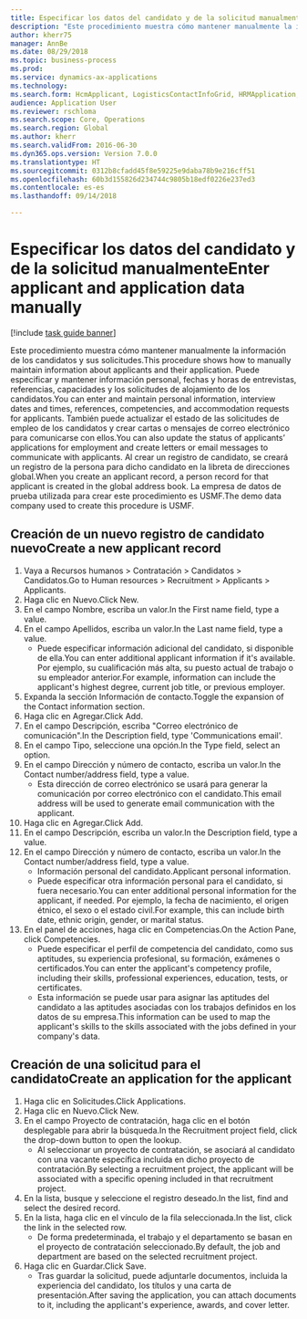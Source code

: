 ```yaml
--- 
title: Especificar los datos del candidato y de la solicitud manualmente
description: "Este procedimiento muestra cómo mantener manualmente la información de los candidatos y sus solicitudes."
author: kherr75
manager: AnnBe
ms.date: 08/29/2018
ms.topic: business-process
ms.prod: 
ms.service: dynamics-ax-applications
ms.technology: 
ms.search.form: HcmApplicant, LogisticsContactInfoGrid, HRMApplication,  DirPartyTable
audience: Application User
ms.reviewer: rschloma
ms.search.scope: Core, Operations
ms.search.region: Global
ms.author: kherr
ms.search.validFrom: 2016-06-30
ms.dyn365.ops.version: Version 7.0.0
ms.translationtype: HT
ms.sourcegitcommit: 0312b8cfadd45f8e59225e9daba78b9e216cff51
ms.openlocfilehash: 60b3d155826d234744c9805b18edf0226e237ed3
ms.contentlocale: es-es
ms.lasthandoff: 09/14/2018

---
```

# <a name="enter-applicant-and-application-data-manually"></a><span data-ttu-id="2dffd-103">Especificar los datos del candidato y de la solicitud manualmente</span><span class="sxs-lookup"><span data-stu-id="2dffd-103">Enter applicant and application data manually</span></span>

[!include [task guide banner](../../includes/task-guide-banner.md)]

<span data-ttu-id="2dffd-104">Este procedimiento muestra cómo mantener manualmente la información de los candidatos y sus solicitudes.</span><span class="sxs-lookup"><span data-stu-id="2dffd-104">This procedure shows how to manually maintain information about applicants and their application.</span></span>   <span data-ttu-id="2dffd-105">Puede especificar y mantener información personal, fechas y horas de entrevistas, referencias, capacidades y los solicitudes de alojamiento de los candidatos.</span><span class="sxs-lookup"><span data-stu-id="2dffd-105">You can enter and maintain personal information, interview dates and times, references, competencies, and accommodation requests for applicants.</span></span> <span data-ttu-id="2dffd-106">También puede actualizar el estado de las solicitudes de empleo de los candidatos y crear cartas o mensajes de correo electrónico para comunicarse con ellos.</span><span class="sxs-lookup"><span data-stu-id="2dffd-106">You can also update the status of applicants’ applications for employment and create letters or email messages to communicate with applicants.</span></span> <span data-ttu-id="2dffd-107">Al crear un registro de candidato, se creará un registro de la persona para dicho candidato en la libreta de direcciones global.</span><span class="sxs-lookup"><span data-stu-id="2dffd-107">When you create an applicant record, a person record for that applicant is created in the global address book.</span></span>       <span data-ttu-id="2dffd-108">La empresa de datos de prueba utilizada para crear este procedimiento es USMF.</span><span class="sxs-lookup"><span data-stu-id="2dffd-108">The demo data company used to create this procedure is USMF.</span></span>


## <a name="create-a-new-applicant-record"></a><span data-ttu-id="2dffd-109">Creación de un nuevo registro de candidato nuevo</span><span class="sxs-lookup"><span data-stu-id="2dffd-109">Create a new applicant record</span></span>
1. <span data-ttu-id="2dffd-110">Vaya a Recursos humanos > Contratación > Candidatos > Candidatos.</span><span class="sxs-lookup"><span data-stu-id="2dffd-110">Go to Human resources > Recruitment > Applicants > Applicants.</span></span>
2. <span data-ttu-id="2dffd-111">Haga clic en Nuevo.</span><span class="sxs-lookup"><span data-stu-id="2dffd-111">Click New.</span></span>
3. <span data-ttu-id="2dffd-112">En el campo Nombre, escriba un valor.</span><span class="sxs-lookup"><span data-stu-id="2dffd-112">In the First name field, type a value.</span></span>
4. <span data-ttu-id="2dffd-113">En el campo Apellidos, escriba un valor.</span><span class="sxs-lookup"><span data-stu-id="2dffd-113">In the Last name field, type a value.</span></span>
    * <span data-ttu-id="2dffd-114">Puede especificar información adicional del candidato, si disponible de ella.</span><span class="sxs-lookup"><span data-stu-id="2dffd-114">You can enter additional applicant information if it's available.</span></span> <span data-ttu-id="2dffd-115">Por ejemplo, su cualificación más alta, su puesto actual de trabajo o su empleador anterior.</span><span class="sxs-lookup"><span data-stu-id="2dffd-115">For example, information can include the applicant's highest degree, current job title, or previous employer.</span></span>  
5. <span data-ttu-id="2dffd-116">Expanda la sección Información de contacto.</span><span class="sxs-lookup"><span data-stu-id="2dffd-116">Toggle the expansion of the Contact information section.</span></span>
6. <span data-ttu-id="2dffd-117">Haga clic en Agregar.</span><span class="sxs-lookup"><span data-stu-id="2dffd-117">Click Add.</span></span>
7. <span data-ttu-id="2dffd-118">En el campo Descripción, escriba "Correo electrónico de comunicación".</span><span class="sxs-lookup"><span data-stu-id="2dffd-118">In the Description field, type 'Communications email'.</span></span>
8. <span data-ttu-id="2dffd-119">En el campo Tipo, seleccione una opción.</span><span class="sxs-lookup"><span data-stu-id="2dffd-119">In the Type field, select an option.</span></span>
9. <span data-ttu-id="2dffd-120">En el campo Dirección y número de contacto, escriba un valor.</span><span class="sxs-lookup"><span data-stu-id="2dffd-120">In the Contact number/address field, type a value.</span></span>
    * <span data-ttu-id="2dffd-121">Esta dirección de correo electrónico se usará para generar la comunicación por correo electrónico con el candidato.</span><span class="sxs-lookup"><span data-stu-id="2dffd-121">This email address will be used to generate email communication with the applicant.</span></span>  
10. <span data-ttu-id="2dffd-122">Haga clic en Agregar.</span><span class="sxs-lookup"><span data-stu-id="2dffd-122">Click Add.</span></span>
11. <span data-ttu-id="2dffd-123">En el campo Descripción, escriba un valor.</span><span class="sxs-lookup"><span data-stu-id="2dffd-123">In the Description field, type a value.</span></span>
12. <span data-ttu-id="2dffd-124">En el campo Dirección y número de contacto, escriba un valor.</span><span class="sxs-lookup"><span data-stu-id="2dffd-124">In the Contact number/address field, type a value.</span></span>
    * <span data-ttu-id="2dffd-125">Información personal del candidato.</span><span class="sxs-lookup"><span data-stu-id="2dffd-125">Applicant personal information.</span></span>  
    * <span data-ttu-id="2dffd-126">Puede especificar otra información personal para el candidato, si fuera necesario.</span><span class="sxs-lookup"><span data-stu-id="2dffd-126">You can enter additional personal information for the applicant, if needed.</span></span> <span data-ttu-id="2dffd-127">Por ejemplo, la fecha de nacimiento, el origen étnico, el sexo o el estado civil.</span><span class="sxs-lookup"><span data-stu-id="2dffd-127">For example, this can include birth date, ethnic origin, gender, or marital status.</span></span>  
13. <span data-ttu-id="2dffd-128">En el panel de acciones, haga clic en Competencias.</span><span class="sxs-lookup"><span data-stu-id="2dffd-128">On the Action Pane, click Competencies.</span></span>
    * <span data-ttu-id="2dffd-129">Puede especificar el perfil de competencia del candidato, como sus aptitudes, su experiencia profesional, su formación, exámenes o certificados.</span><span class="sxs-lookup"><span data-stu-id="2dffd-129">You can enter the applicant's competency profile, including their skills, professional experiences, education, tests, or certificates.</span></span>  
    * <span data-ttu-id="2dffd-130">Esta información se puede usar para asignar las aptitudes del candidato a las aptitudes asociadas con los trabajos definidos en los datos de su empresa.</span><span class="sxs-lookup"><span data-stu-id="2dffd-130">This information can be used to map the applicant's skills to the skills associated with the jobs defined in your company's data.</span></span>   

## <a name="create-an-application-for-the-applicant"></a><span data-ttu-id="2dffd-131">Creación de una solicitud para el candidato</span><span class="sxs-lookup"><span data-stu-id="2dffd-131">Create an application for the applicant</span></span>
1. <span data-ttu-id="2dffd-132">Haga clic en Solicitudes.</span><span class="sxs-lookup"><span data-stu-id="2dffd-132">Click Applications.</span></span>
2. <span data-ttu-id="2dffd-133">Haga clic en Nuevo.</span><span class="sxs-lookup"><span data-stu-id="2dffd-133">Click New.</span></span>
3. <span data-ttu-id="2dffd-134">En el campo Proyecto de contratación, haga clic en el botón desplegable para abrir la búsqueda.</span><span class="sxs-lookup"><span data-stu-id="2dffd-134">In the Recruitment project field, click the drop-down button to open the lookup.</span></span>
    * <span data-ttu-id="2dffd-135">Al seleccionar un proyecto de contratación, se asociará al candidato con una vacante específica incluida en dicho proyecto de contratación.</span><span class="sxs-lookup"><span data-stu-id="2dffd-135">By selecting a recruitment project, the applicant will be associated with a specific opening included in that recruitment project.</span></span>  
4. <span data-ttu-id="2dffd-136">En la lista, busque y seleccione el registro deseado.</span><span class="sxs-lookup"><span data-stu-id="2dffd-136">In the list, find and select the desired record.</span></span>
5. <span data-ttu-id="2dffd-137">En la lista, haga clic en el vínculo de la fila seleccionada.</span><span class="sxs-lookup"><span data-stu-id="2dffd-137">In the list, click the link in the selected row.</span></span>
    * <span data-ttu-id="2dffd-138">De forma predeterminada, el trabajo y el departamento se basan en el proyecto de contratación seleccionado.</span><span class="sxs-lookup"><span data-stu-id="2dffd-138">By default, the job and department are based on the selected recruitment project.</span></span>  
6. <span data-ttu-id="2dffd-139">Haga clic en Guardar.</span><span class="sxs-lookup"><span data-stu-id="2dffd-139">Click Save.</span></span>
    * <span data-ttu-id="2dffd-140">Tras guardar la solicitud, puede adjuntarle documentos, incluida la experiencia del candidato, los títulos y una carta de presentación.</span><span class="sxs-lookup"><span data-stu-id="2dffd-140">After saving the application, you can attach documents to it, including the applicant's experience, awards, and cover letter.</span></span>  


